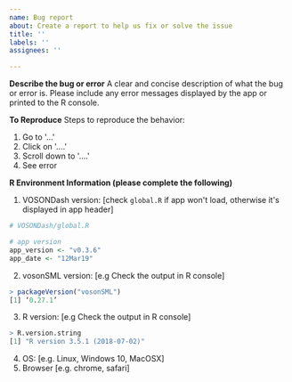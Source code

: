 ```yaml
---
name: Bug report
about: Create a report to help us fix or solve the issue
title: ''
labels: ''
assignees: ''

---
```


**Describe the bug or error**
A clear and concise description of what the bug or error is. Please include any error messages displayed by the app or printed to the R console.

**To Reproduce**
Steps to reproduce the behavior:
1. Go to '...'
2. Click on '....'
3. Scroll down to '....'
4. See error

**R Environment Information (please complete the following)**
 1. VOSONDash version: [check `global.R` if app won't load, otherwise it's displayed in app header]
```R
# VOSONDash/global.R

# app version
app_version <- "v0.3.6"
app_date <- "12Mar19"
```
 2. vosonSML version: [e.g Check the output in R console]
```R
> packageVersion("vosonSML")
[1] ‘0.27.1’
```
 3. R version: [e.g Check the output in R console]
```R
> R.version.string
[1] "R version 3.5.1 (2018-07-02)"
```
 4. OS: [e.g. Linux, Windows 10, MacOSX]
 5. Browser [e.g. chrome, safari]
